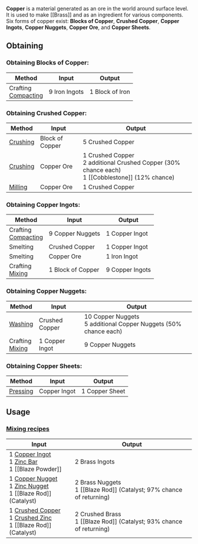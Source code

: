 **Copper** is a material generated as an ore in the world around surface level. It is used to make [[Brass]] and as an ingredient for various components. Six forms of copper exist: **Blocks of Copper**, **Crushed Copper**, **Copper Ingots**, **Copper Nuggets**, **Copper Ore**, and **Copper Sheets**.

## Obtaining
### Obtaining Blocks of Copper:
| Method | Input | Output |
| ------------- | ------------- | ------------- |
| Crafting <br> [Compacting](Mechanical-Press) | 9 Iron Ingots | 1 Block of Iron |

### Obtaining Crushed Copper:
| Method | Input | Output |
| ------------- | ------------- | ------------- |
| [Crushing](Crushing-Wheels) | Block of Copper | 5 Crushed Copper |
| [Crushing](Crushing-Wheels) | Copper Ore | 1 Crushed Copper <br> 2 additional Crushed Copper (30% chance each) <br> 1 [[Cobblestone]] (12% chance) |
| [Milling](Millstone) | Copper Ore | 1 Crushed Copper |

### Obtaining Copper Ingots:
| Method | Input | Output |
| ------------- | ------------- | ------------- |
| Crafting <br> [Compacting](Mechanical-Press) | 9 Copper Nuggets | 1 Copper Ingot |
| Smelting | Crushed Copper | 1 Copper Ingot |
| Smelting | Copper Ore | 1 Iron Ingot |
| Crafting <br> [Mixing](Mechanical-Mixer) | 1 Block of Copper | 9 Copper Ingots |

### Obtaining Copper Nuggets:
| Method | Input | Output |
| ------------- | ------------- | ------------- |
| [Washing](Encased-Fan) | Crushed Copper | 10 Copper Nuggets <br> 5 additional Copper Nuggets (50% chance each) |
| Crafting <br> [Mixing](Mechanical-Mixer) | 1 Copper Ingot | 9 Copper Nuggets |

### Obtaining Copper Sheets:
| Method | Input | Output |
| ------------- | ------------- | ------------- |
| [Pressing](Mechanical-Press) | Copper Ingot | 1 Copper Sheet |

## Usage
### [Mixing recipes](Mechanical-Mixer)
| Input  | Output |
| ------------- | ------------- |
| 1 [Copper Ingot](Copper) <br> 1 [Zinc Bar](Zinc) <br> 1 [[Blaze Powder]] | 2 Brass Ingots |
| 1 [Copper Nugget](Copper) <br> 1 [Zinc Nugget](Zinc) <br> 1 [[Blaze Rod]] (Catalyst) | 2 Brass Nuggets <br> 1 [[Blaze Rod]] (Catalyst; 97% chance of returning) |
| 1 [Crushed Copper](Copper) <br> 1 [Crushed Zinc](Zinc) <br> 1 [[Blaze Rod]] (Catalyst) | 2 Crushed Brass <br> 1 [[Blaze Rod]] (Catalyst; 93% chance of returning) |